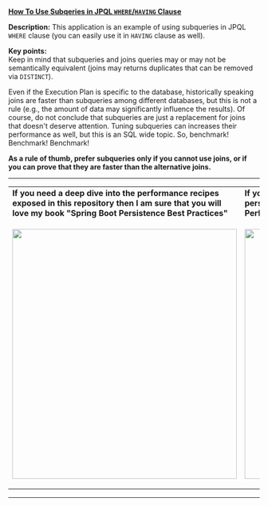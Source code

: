**[How To Use Subqeries in JPQL `WHERE`/`HAVING` Clause](https://github.com/AnghelLeonard/Hibernate-SpringBoot/tree/master/HibernateSpringBootSubqueryInWhere)**
 
**Description:** This application is an example of using subqueries in JPQL `WHERE` clause (you can easily use it in `HAVING` clause as well).

**Key points:**\
Keep in mind that subqueries and joins queries may or may not be semantically equivalent (joins may returns duplicates that can be removed via `DISTINCT`). 

Even if the Execution Plan is specific to the database, historically speaking joins are faster than subqueries among different databases, but this is not a rule (e.g., the amount of data may significantly influence the results). Of course, do not conclude that subqueries are just a replacement for joins that doesn't deserve attention. Tuning subqueries can increases their performance as well, but this is an SQL wide topic. So, benchmark! Benchmark! Benchmark!

**As a rule of thumb, prefer subqueries only if you cannot use joins, or if you can prove that they are faster than the alternative joins.**
          
-----------------------------------------------------------------------------------------------------------------------    
<table>
     <tr><td><b>If you need a deep dive into the performance recipes exposed in this repository then I am sure that you will love my book "Spring Boot Persistence Best Practices"</b></td><td><b>If you need a hand of tips and illustrations of 100+ Java persistence performance issues then "Java Persistence Performance Illustrated Guide" is for you.</b></td></tr>
     <tr><td>
<a href="https://www.apress.com/us/book/9781484256251"><p align="left"><img src="https://github.com/AnghelLeonard/Hibernate-SpringBoot/blob/master/Spring%20Boot%20Persistence%20Best%20Practices.jpg" height="500" width="450"/></p></a>
</td><td>
<a href="https://leanpub.com/java-persistence-performance-illustrated-guide"><p align="right"><img src="https://github.com/AnghelLeonard/Hibernate-SpringBoot/blob/master/Java%20Persistence%20Performance%20Illustrated%20Guide.jpg" height="500" width="450"/></p></a>
</td></tr></table>

-----------------------------------------------------------------------------------------------------------------------    

